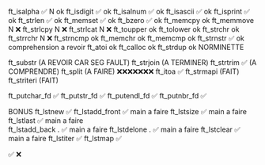 ft_isalpha ✅  N ok
ft_isdigit ✅  ok
ft_isalnum ✅  ok
ft_isascii ✅  ok
ft_isprint ✅  ok
ft_strlen  ✅   ok
ft_memset  ✅   ok
ft_bzero   ✅   ok
ft_memcpy      ok
ft_memmove      N ❌
ft_strlcpy      N ❌
ft_strlcat      N ❌
ft_toupper     ok 
ft_tolower     ok
ft_strchr      ok
ft_strrchr     N ❌
ft_strncmp     ok 
ft_memchr      ok
ft_memcmp      ok
ft_strnstr ✅ ok comprehension a revoir
ft_atoi        ok
ft_calloc      ok
ft_strdup      ok
NORMINETTE

ft_substr (A REVOIR CAR SEG FAULT)
ft_strjoin (A TERMINER)
ft_strtrim   ✅ (A COMPRENDRE) 
ft_split (A FAIRE) ❌❌❌❌❌❌❌
ft_itoa      ✅ 
ft_strmapi (FAIT)
ft_striteri (FAIT)

ft_putchar_fd ✅ 
ft_putstr_fd  ✅ 
ft_putendl_fd ✅ 
ft_putnbr_fd  ✅ 


BONUS
ft_lstnew       ✅ 
ft_lstadd_front ✅    main a faire
ft_lstsize      ✅    main a faire
ft_lstlast      ✅    main a faire  
ft_lstadd_back . ✅  main a faire
ft_lstdelone . ✅  main a faire
ft_lstclear  ✅ main a faire
ft_lstiter  ✅ 
ft_lstmap  ✅ 


✅ ❌



